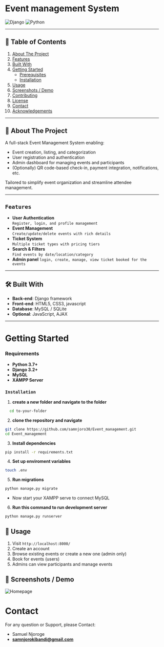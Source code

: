 # Event management System
![Django](https://img.shields.io/badge/Django-3.2-green.svg)
![Python](https://img.shields.io/badge/Python-3.8+-blue.svg)

***
## 🧭 Table of Contents
1. [About The Project](#about-the-project)  
2. [Features](#features)  
3. [Built With](#built-with)  
4. [Getting Started](#getting-started)  
   - [Prerequisites](#prerequisites)  
   - [Installation](#installation)  
5. [Usage](#usage)  
6. [Screenshots / Demo](#screenshots--demo)  
7. [Contributing](#contributing)  
8. [License](#license)  
9. [Contact](#contact)  
10. [Acknowledgements](#acknowledgements)

---

## 📝 About The Project
A full-stack Event Management System enabling:

- Event creation, listing, and categorization  
- User registration and authentication  
- Admin dashboard for managing events and participants  
- (Optionally) QR code-based check-in, payment integration, notifications, etc.

Tailored to simplify event organization and streamline attendee management.

---


## ```Features```

- **User Authentication**  
  `Register, login, and profile management`
- **Event Management**  
  `Create/update/delete events with rich details`
- **Ticket System**  
  `Multiple ticket types with pricing tiers`
- **Search & Filters**  
  `Find events by date/location/category`
- **Admin panel**
  `login, create, manage, view ticket booked for the  events`

***
## 🛠️ Built With
- **Back-end**: Django framework 
- **Front-end**: HTML5, CSS3, javascript
- **Database**: MySQL / SQLite  
- **Optional**: JavaScript, AJAX
---

# Getting Started

### Requirements
 
 - **Python 3.7+**
 - **Django 3.2+**
 - **MySQL**
 - **XAMPP Server**


### ```Installation```

1. **create a new folder and navigate to the folder**
```bash
  cd to-your-folder
```
2. **clone the repository and navigate**
```bash
git clone https://github.com/samnjoro30/Event_management.git
cd Event_management
```
3. **Install dependencies**
```bash
pip install -r requirements.txt
```
4. **Set up enviroment variables**
```bash
touch .env
```
5. **Run migrations**
```bash
python manage.py migrate
```

- Now start your XAMPP serve to connect MySQL

6. **Run this command to run development server**
```bash
python manage.py runserver
```

## 🎯 Usage
1. Visit `http://localhost:8000/`  
2. Create an account  
3. Browse existing events or create a new one (admin only)  
4. Book for events (users)  
5. Admins can view participants and manage events

## 📸 Screenshots / Demo
![Homepage](./screenshots/home.png) 

# Contact
For any question or Support, please Contact:
 - Samuel Njoroge
 - **samnjorokibandi@gmail.com**